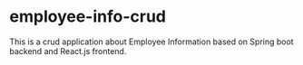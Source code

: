 # employee-info-crud
This is a crud application about Employee Information based on Spring boot backend and React.js frontend.
